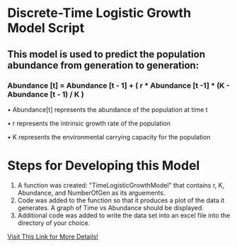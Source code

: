 # Discrete-Time Logistic Growth Model Script 

## This model is used to predict the population abundance from generation to generation:

### Abundance [t] = Abundance [t - 1] + ( r * Abundance [t -1] * (K - Abundance [t - 1) / K  )

 • Abundance[t] represents the abundance of the population at time t
 
 • r represents the intrinsic growth rate of the population 
 
• K represents the environmental carrying capacity for the population 

# Steps for Developing this Model 

1. A function was created: "TimeLogisticGrowthModel" that contains r, K, Abundance, and NumberOfGen as its arguements. 
2. Code was added to the function so that it produces a plot of the data it generates. A graph of Time vs Abundance should be displayed. 
3. Additional code was added to write the data set into an excel file into the directory of your choice. 

[Visit This Link for More Details!](**github.com/flaxmans/CompBio_on_git/blob/master/Labs/Lab08/Lab08_documentation_and_metadata.md**)


